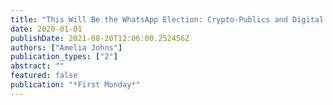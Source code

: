 ```yaml
---
title: "This Will Be the WhatsApp Election: Crypto-Publics and Digital Citizenship in Malaysia's GE14 Election"
date: 2020-01-01
publishDate: 2021-08-20T12:06:00.252456Z
authors: ["Amelia Johns"]
publication_types: ["2"]
abstract: ""
featured: false
publication: "*First Monday*"
---
```


